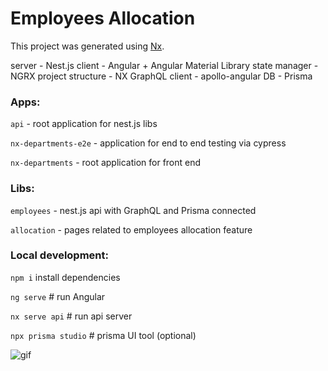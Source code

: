# Employees Allocation

This project was generated using [Nx](https://nx.dev).

server - Nest.js
client - Angular + Angular Material Library
state manager - NGRX
project structure - NX
GraphQL client - apollo-angular
DB - Prisma

### Apps:

`api` - root application for nest.js libs

`nx-departments-e2e` - application for end to end testing via cypress

`nx-departments` - root application for front end


### Libs:

`employees` - nest.js api with GraphQL and Prisma connected

`allocation` - pages related to employees allocation feature


### Local development:

`npm i` install dependencies

`ng serve` # run Angular

`nx serve api` # run api server

`npx prisma studio` # prisma UI tool (optional)


![gif](https://p61.p2.n0.cdn.getcloudapp.com/items/yAuDwO1z/015d2f38-b048-4b93-8436-5547c753a599.gif?v=7b17445de6d4ac0ce111292c40715b99)
